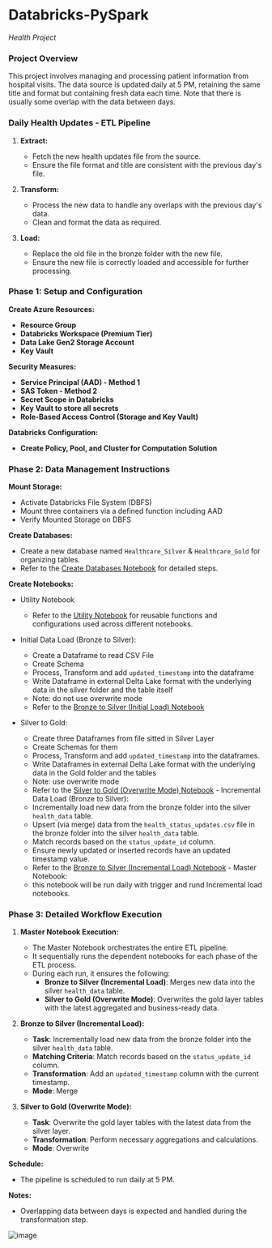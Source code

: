 
# Databricks-PySpark 
*Health Project*

### Project Overview


This project involves managing and processing patient information from hospital visits. The data source is updated daily at 5 PM, retaining the same title and format but containing fresh data each time. Note that there is usually some overlap with the data between days.

### Daily Health Updates - ETL Pipeline

1. **Extract:**
   - Fetch the new health updates file from the source.
   - Ensure the file format and title are consistent with the previous day's file.

2. **Transform:**
   - Process the new data to handle any overlaps with the previous day's data.
   - Clean and format the data as required.

3. **Load:**
   - Replace the old file in the bronze folder with the new file.
   - Ensure the new file is correctly loaded and accessible for further processing.

### Phase 1: Setup and Configuration

 **Create Azure Resources:**
   - **Resource Group**
   - **Databricks Workspace (Premium Tier)**
   - **Data Lake Gen2 Storage Account**
   - **Key Vault**

 **Security Measures:**
   - **Service Principal (AAD) - Method 1**
   - **SAS Token - Method 2**
   - **Secret Scope in Databricks**
   - **Key Vault to store all secrets**
   - **Role-Based Access Control (Storage and Key Vault)**

 **Databricks Configuration:**
   - **Create Policy, Pool, and Cluster for Computation Solution**

### Phase 2: Data Management Instructions

 **Mount Storage:**
   - Activate Databricks File System (DBFS)
   - Mount three containers via a defined function including AAD
   - Verify Mounted Storage on DBFS

 **Create Databases:**
   - Create a new database named `Healthcare_Silver` & `Healthcare_Gold` for organizing tables.
   - Refer to the [Create Databases Notebook](https://github.com/omidsaraf/Databricks-PySpark/blob/main/05-%20Notebooks/02-%20Create%20Databases.md) for detailed steps.

 **Create Notebooks:**
   - Utility Notebook
     - Refer to the [Utility Notebook](https://github.com/omidsaraf/Databricks-PySpark/blob/main/05-%20Notebooks/01-%20Utility%20Notebook) for reusable functions and configurations used across different notebooks.

   - Initial Data Load (Bronze to Silver):
     - Create a Dataframe to read CSV File
     - Create Schema
     - Process, Transform and add `updated_timestamp` into the dataframe
     - Write Dataframe in external Delta Lake format with the underlying data in the silver folder and the table itself
     - Note: do not use overwrite mode
     - Refer to the [Bronze to Silver (Initial Load) Notebook](https://github.com/omidsaraf/Databricks-PySpark/blob/main/05-%20Notebooks/03-%20Bronze%20to%20Silver%20(initial%20load).md)
   - Silver to Gold:
     - Create three Dataframes from file sitted in Silver Layer
     - Create Schemas for them
     - Process, Transform and add `updated_timestamp` into the dataframes.
     - Write Dataframes in external Delta Lake format with the underlying data in the Gold folder and the tables
     - Note: use overwrite mode
     - Refer to the [Silver to Gold (Overwrite Mode) Notebook](https://github.com/omidsaraf/Databricks-PySpark/blob/main/05-%20Notebooks/04-%20Silver%20to%20Gold%20(Overwrite%20mode).md)    - Incremental Data Load (Bronze to Silver):
     - Incrementally load new data from the bronze folder into the silver `health_data` table.
     - Upsert (via merge) data from the `health_status_updates.csv` file in the bronze folder into the silver `health_data` table.
     - Match records based on the `status_update_id` column.
     - Ensure newly updated or inserted records have an updated timestamp value.
     - Refer to the [Bronze to Silver (Incremental Load) Notebook](https://github.com/omidsaraf/Databricks-PySpark/blob/main/05-%20Notebooks/06-%20Bronze%20to%20Silver%20Notebook%20(incremental%20load).md)
    - Master Notebook:
     - this notebook will be run daily with trigger and rund Incremental load notebooks.

### Phase 3: Detailed Workflow Execution

1. **Master Notebook Execution:**
   - The Master Notebook orchestrates the entire ETL pipeline.
   - It sequentially runs the dependent notebooks for each phase of the ETL process.
   - During each run, it ensures the following:
     - **Bronze to Silver (Incremental Load)**: Merges new data into the silver `health_data` table.
     - **Silver to Gold (Overwrite Mode)**: Overwrites the gold layer tables with the latest aggregated and business-ready data.

2. **Bronze to Silver (Incremental Load):**
   - **Task**: Incrementally load new data from the bronze folder into the silver `health_data` table.
   - **Matching Criteria**: Match records based on the `status_update_id` column.
   - **Transformation**: Add an `updated_timestamp` column with the current timestamp.
   - **Mode**: Merge

3. **Silver to Gold (Overwrite Mode):**
   - **Task**: Overwrite the gold layer tables with the latest data from the silver layer.
   - **Transformation**: Perform necessary aggregations and calculations.
   - **Mode**: Overwrite


**Schedule:**
- The pipeline is scheduled to run daily at 5 PM.

**Notes:**
- Overlapping data between days is expected and handled during the transformation step.


![image](https://github.com/user-attachments/assets/81ab7a9e-e203-4386-b5ee-8b5dc92d1e0f)
